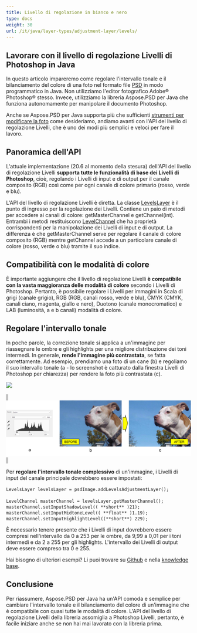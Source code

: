 ```yaml
---
title: Livello di regolazione in bianco e nero
type: docs
weight: 30
url: /it/java/layer-types/adjustment-layer/levels/
---
```


## Lavorare con il livello di regolazione Livelli di Photoshop in Java

In questo articolo impareremo come regolare l'intervallo tonale e il bilanciamento del colore di una foto nel formato file [PSD](/it/psd/java/psd-format/) in modo programmatico in Java. Non utilizziamo l'editor fotografico Adobe® Photoshop® stesso. Invece, utilizziamo la libreria Aspose.PSD per Java che funziona autonomamente per manipolare il documento Photoshop.

Anche se Aspose.PSD per Java supporta più che sufficienti [strumenti per modificare la foto](/it/psd/java/manipolazione-immagini/) come desideriamo, andiamo avanti con l'API del livello di regolazione Livelli, che è uno dei modi più semplici e veloci per fare il lavoro.

## Panoramica dell'API

L'attuale implementazione (20.6 al momento della stesura) dell'API del livello di regolazione Livelli **supporta tutte le funzionalità di base dei Livelli di Photoshop**, cioè, regolando i Livelli di input e di output per il canale composito (RGB) così come per ogni canale di colore primario (rosso, verde e blu).

L'API del livello di regolazione Livelli è diretta. La classe [LevelsLayer](https://reference.aspose.com/psd/java/com.aspose.psd.fileformats.psd.layers.adjustmentlayers/LevelsLayer) è il punto di ingresso per la regolazione dei Livelli. Contiene un paio di metodi per accedere ai canali di colore: getMasterChannel e getChannel(int). Entrambi i metodi restituiscono [LevelChannel](https://reference.aspose.com/psd/java/com.aspose.psd.fileformats.psd.layers.layerresources/LevelChannel) che ha proprietà corrispondenti per la manipolazione dei Livelli di input e di output. La differenza è che getMasterChannel serve per regolare il canale di colore composito (RGB) mentre getChannel accede a un particolare canale di colore (rosso, verde o blu) tramite il suo indice.

## Compatibilità con le modalità di colore

È importante aggiungere che il livello di regolazione Livelli **è compatibile con la vasta maggioranza delle modalità di colore** secondo i Livelli di Photoshop. Pertanto, è possibile regolare i Livelli per immagini in Scala di grigi (canale grigio), RGB (RGB, canali rosso, verde e blu), CMYK (CMYK, canali ciano, magenta, giallo e nero), Duotono (canale monocromatico) e LAB (luminosità, a e b canali) modalità di colore.

## Regolare l'intervallo tonale

In poche parole, la correzione tonale si applica a un'immagine per riassegnare le ombre e gli highlights per una migliore distribuzione dei toni intermedi. In generale, **rende l'immagine più contrastata**, se fatta correttamente. Ad esempio, prendiamo una foto di un cane (b) e regoliamo il suo intervallo tonale (a - lo screenshot è catturato dalla finestra Livelli di Photoshop per chiarezza) per rendere la foto più contrastata (c).

![](RackMultipart20200821-4-1x13l6z_html_8fc7fa6738d8d302.png)

|![Figura 1 del Livello di Livelli](levels-adjustment-figure-1.png)|

Per **regolare l'intervallo tonale complessivo** di un'immagine, i Livelli di input del canale principale dovrebbero essere impostati:

    LevelsLayer levelsLayer = psdImage.addLevelsAdjustmentLayer();

    LevelChannel masterChannel = levelsLayer.getMasterChannel();
    masterChannel.setInputShadowLevel(( **short** )21);
    masterChannel.setInputMidtoneLevel(( **float** )1.19);
    masterChannel.setInputHighlightLevel((**short**) 229);

È necessario tenere presente che i Livelli di input dovrebbero essere compresi nell'intervallo da 0 a 253 per le ombre, da 9,99 a 0,01 per i toni intermedi e da 2 a 255 per gli highlights. L'intervallo dei Livelli di output deve essere compreso tra 0 e 255.

Hai bisogno di ulteriori esempi? Li puoi trovare su [Github](https://github.com/aspose-psd/Aspose.PSD-for-Java) e nella [knowledge base](https://docs.aspose.com/display/psdjava/Manipulating+Photoshop+Formats#ManipulatingPhotoshopFormats-AddLevelAdjustmentLayers).

## Conclusione

Per riassumere, Aspose.PSD per Java ha un'API comoda e semplice per cambiare l'intervallo tonale e il bilanciamento del colore di un'immagine che è compatibile con quasi tutte le modalità di colore. L'API del livello di regolazione Livelli della libreria assomiglia a Photoshop Livelli, pertanto, è facile iniziare anche se non hai mai lavorato con la libreria prima.
